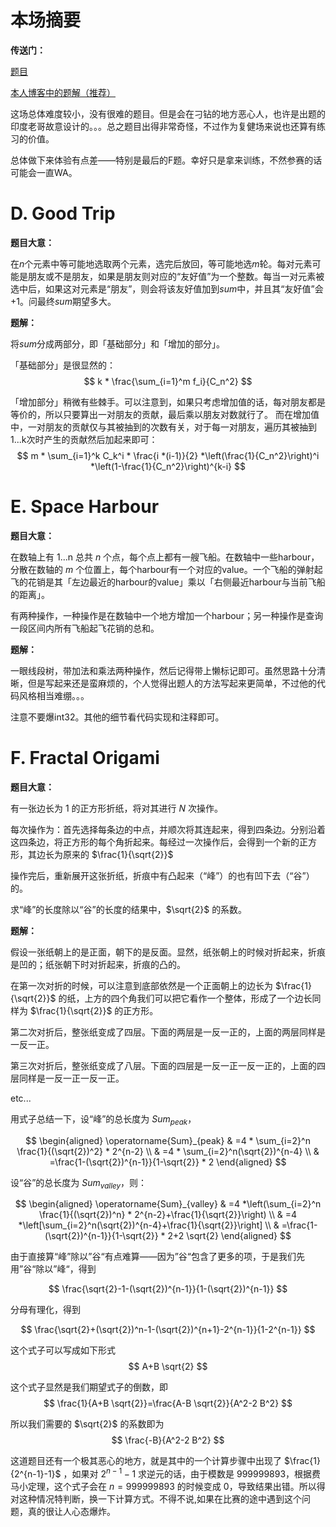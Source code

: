 # 本场摘要

**传送门：**

[题目](https://codeforces.com/contest/1925)

[本人博客中的题解（推荐）](http://snewptl.com/2024/02/07/Codeforces-Round921Div2/)



这场总体难度较小，没有很难的题目。但是会在刁钻的地方恶心人，也许是出题的印度老哥故意设计的。。。总之题目出得非常奇怪，不过作为复健场来说也还算有练习的价值。

总体做下来体验有点差——特别是最后的F题。幸好只是拿来训练，不然参赛的话可能会一直WA。


# D. Good Trip

**题目大意：**

在$n$个元素中等可能地选取两个元素，选完后放回，等可能地选$m$轮。每对元素可能是朋友或不是朋友，如果是朋友则对应的“友好值”为一个整数。每当一对元素被选中后，如果这对元素是“朋友”，则会将该友好值加到$sum$中，并且其“友好值”会$+1$。问最终$sum$期望多大。

**题解：**

将$sum$分成两部分，即「基础部分」和「增加的部分」。

「基础部分」是很显然的：
$$
k * \frac{\sum_{i=1}^m f_i}{C_n^2}
$$

「增加部分」稍微有些棘手。可以注意到，如果只考虑增加值的话，每对朋友都是等价的，所以只要算出一对朋友的贡献，最后乘以朋友对数就行了。
而在增加值中，一对朋友的贡献仅与其被抽到的次数有关，对于每一对朋友，遍历其被抽到1...k次时产生的贡献然后加起来即可：
$$
m * \sum_{i=1}^k C_k^i * \frac{i *(i-1)}{2} *\left(\frac{1}{C_n^2}\right)^i *\left(1-\frac{1}{C_n^2}\right)^{k-i}
$$

# E. Space Harbour


**题目大意：**

在数轴上有 1...n 总共 $n$ 个点，每个点上都有一艘飞船。在数轴中一些harbour，分散在数轴的 $m$ 个位置上，每个harbour有一个对应的value。一个飞船的弹射起飞的花销是其「左边最近的harbour的value」乘以「右侧最近harbour与当前飞船的距离」。

有两种操作，一种操作是在数轴中一个地方增加一个harbour；另一种操作是查询一段区间内所有飞船起飞花销的总和。

**题解：**

一眼线段树，带加法和乘法两种操作，然后记得带上懒标记即可。虽然思路十分清晰，但是写起来还是蛮麻烦的，个人觉得出题人的方法写起来更简单，不过他的代码风格相当难绷。。。

注意不要爆int32。其他的细节看代码实现和注释即可。

# F. Fractal Origami

**题目大意：**

有一张边长为 $1$ 的正方形折纸，将对其进行 $N$ 次操作。

每次操作为：首先选择每条边的中点，并顺次将其连起来，得到四条边。分别沿着这四条边，将正方形的每个角折起来。每经过一次操作后，会得到一个新的正方形，其边长为原来的 $\frac{1}{\sqrt{2}}$

操作完后，重新展开这张折纸，折痕中有凸起来（“峰”）的也有凹下去（“谷”）的。

求“峰”的长度除以“谷”的长度的结果中，$\sqrt{2}$ 的系数。

**题解：**

假设一张纸朝上的是正面，朝下的是反面。显然，纸张朝上的时候对折起来，折痕是凹的；纸张朝下时对折起来，折痕的凸的。

在第一次对折的时候，可以注意到底部依然是一个正面朝上的边长为 $\frac{1}{\sqrt{2}}$ 的纸，上方的四个角我们可以把它看作一个整体，形成了一个边长同样为 $\frac{1}{\sqrt{2}}$ 的正方形。

第二次对折后，整张纸变成了四层。下面的两层是一反一正的，上面的两层同样是一反一正。

第三次对折后，整张纸变成了八层。下面的四层是一反一正一反一正的，上面的四层同样是一反一正一反一正。

etc...

用式子总结一下，设“峰”的总长度为 $Sum_{peak}$，

$$
\begin{aligned}
\operatorname{Sum}_{peak} & =4 * \sum_{i=2}^n \frac{1}{(\sqrt{2})^2} * 2^{n-2} \\
& =4 * \sum_{i=2}^n(\sqrt{2})^{n-4} \\
& =\frac{1-(\sqrt{2})^{n-1}}{1-\sqrt{2}} * 2
\end{aligned}
$$

设“谷”的总长度为 $Sum_{valley}$，则：

$$
\begin{aligned}
\operatorname{Sum}_{valley} & =4 *\left(\sum_{i=2}^n \frac{1}{(\sqrt{2})^n} * 2^{n-2}+\frac{1}{\sqrt{2}}\right) \\
& =4 *\left[\sum_{i=2}^n(\sqrt{2})^{n-4}+\frac{1}{\sqrt{2}}\right] \\
& =\frac{1-(\sqrt{2})^{n-1}}{1-\sqrt{2}} * 2+2 \sqrt{2}
\end{aligned}
$$

由于直接算“峰”除以”谷“有点难算——因为”谷“包含了更多的项，于是我们先用”谷“除以”峰“，得到

$$
\frac{\sqrt{2}-1-(\sqrt{2})^{n-1}}{1-(\sqrt{2})^{n-1}}
$$

分母有理化，得到

$$
\frac{\sqrt{2}+(\sqrt{2})^n-1-(\sqrt{2})^{n+1}-2^{n-1}}{1-2^{n-1}}
$$

这个式子可以写成如下形式
$$
A+B \sqrt{2}
$$

这个式子显然是我们期望式子的倒数，即
$$
\frac{1}{A+B \sqrt{2}}=\frac{A-B \sqrt{2}}{A^2-2 B^2}
$$

所以我们需要的 $\sqrt{2}$ 的系数即为
$$
\frac{-B}{A^2-2 B^2}
$$

这道题目还有一个极其恶心的地方，就是其中的一个计算步骤中出现了 $\frac{1}{2^{n-1}-1}$ ，如果对 $2^{n-1}-1$ 求逆元的话，由于模数是 $999999893$，根据费马小定理，这个式子会在 $n = 999999893$ 的时候变成 $0$，导致结果出错。所以得对这种情况特判断，换一下计算方式。不得不说,如果在比赛的途中遇到这个问题，真的很让人心态爆炸。

